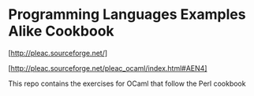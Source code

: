 # Programming Languages Examples Alike Cookbook

[http://pleac.sourceforge.net/]

[http://pleac.sourceforge.net/pleac_ocaml/index.html#AEN4]

This repo contains the exercises for OCaml that follow the Perl cookbook
